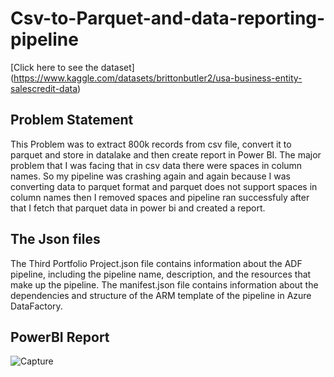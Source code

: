 # Csv-to-Parquet-and-data-reporting-pipeline
[Click here to see the dataset] (https://www.kaggle.com/datasets/brittonbutler2/usa-business-entity-salescredit-data)
## Problem Statement
This Problem was to extract 800k records from csv file, convert it to parquet and store in datalake and then create report in Power BI. The major problem that I was facing that in csv data there were spaces in column names. So my pipeline was crashing again and again because I was converting data to parquet format and parquet does not support spaces in column names then I removed spaces and pipeline ran successfuly after that I fetch that parquet data
 in power bi and created a report.
  ## The Json files
 The Third Portfolio Project.json file contains information about the ADF pipeline, including the pipeline name, description, and the resources that make up the pipeline. The manifest.json file contains information about the dependencies and structure of the ARM template of the pipeline in Azure DataFactory.
 ## PowerBI Report
 ![Capture](https://user-images.githubusercontent.com/123824748/236014955-97eca896-489a-488a-881b-1506bd218697.PNG)

 



